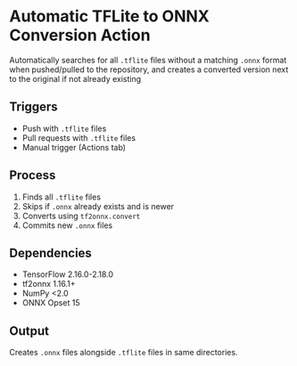 
# Automatic TFLite to ONNX Conversion Action

Automatically searches for all `.tflite` files without a matching `.onnx` format when pushed/pulled to the repository, and creates a converted version next to the original if not already existing

## Triggers
- Push with `.tflite` files
- Pull requests with `.tflite` files  
- Manual trigger (Actions tab)

## Process
1. Finds all `.tflite` files
2. Skips if `.onnx` already exists and is newer
3. Converts using `tf2onnx.convert`
4. Commits new `.onnx` files

## Dependencies
- TensorFlow 2.16.0-2.18.0
- tf2onnx 1.16.1+
- NumPy <2.0
- ONNX Opset 15

## Output
Creates `.onnx` files alongside `.tflite` files in same directories.

